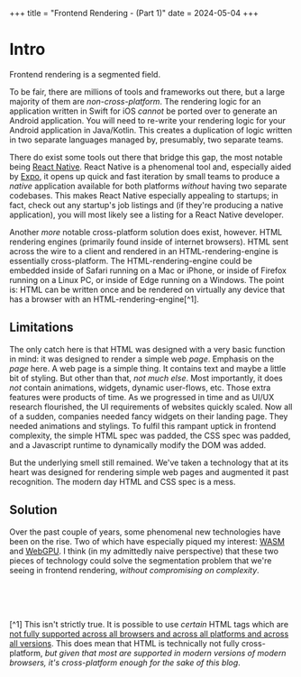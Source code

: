 +++
title = "Frontend Rendering - (Part 1)"
date = 2024-05-04
+++

# Intro

Frontend rendering is a segmented field.

To be fair, there are millions of tools and frameworks out there, but a large majority of them are *non-cross-platform*.
The rendering logic for an application written in Swift for iOS *cannot* be ported over to generate an Android application.
You will need to re-write your rendering logic for your Android application in Java/Kotlin.
This creates a duplication of logic written in two separate languages managed by, presumably, two separate teams.

There do exist some tools out there that bridge this gap, the most notable being [React Native](https://reactnative.dev).
React Native is a phenomenal tool and, especially aided by [Expo](https://expo.dev), it opens up quick and fast iteration by small teams to produce a *native* application available for both platforms *without* having two separate codebases.
This makes React Native especially appealing to startups; in fact, check out any startup's job listings and (if they're producing a native application), you will most likely see a listing for a React Native developer.

Another *more* notable cross-platform solution does exist, however.
HTML rendering engines (primarily found inside of internet browsers).
HTML sent across the wire to a client and rendered in an HTML-rendering-engine is essentially cross-platform.
The HTML-rendering-engine could be embedded inside of Safari running on a Mac or iPhone, or inside of Firefox running on a Linux PC, or inside of Edge running on a Windows.
The point is: HTML can be written once and be rendered on virtually any device that has a browser with an HTML-rendering-engine[^1].

## Limitations

The only catch here is that HTML was designed with a very basic function in mind: it was designed to render a simple web *page*.
Emphasis on the *page* here.
A web page is a simple thing.
It contains text and maybe a little bit of styling.
But other than that, *not much else*.
Most importantly, it does *not* contain animations, widgets, dynamic user-flows, etc.
Those extra features were products of time.
As we progressed in time and as UI/UX research flourished, the UI requirements of websites quickly scaled.
Now all of a sudden, companies needed fancy widgets on their landing page.
They needed animations and stylings.
To fulfil this rampant uptick in frontend complexity, the simple HTML spec was padded, the CSS spec was padded, and a Javascript runtime to dynamically modify the DOM was added.

But the underlying smell still remained.
We've taken a technology that at its heart was designed for rendering simple web pages and augmented it past recognition.
The modern day HTML and CSS spec is a mess.

## Solution

Over the past couple of years, some phenomenal new technologies have been on the rise.
Two of which have especially piqued my interest: [WASM](https://webassembly.org) and [WebGPU](https://www.w3.org/TR/webgpu).
I think (in my admittedly naive perspective) that these two pieces of technology could solve the segmentation problem that we're seeing in frontend rendering, *without compromising on complexity*.

<br>
<br>
<br>

[^1]
This isn't strictly true.
It is possible to use *certain* HTML tags which are [not fully supported across all browsers and across all platforms and across all versions](https://caniuse.com).
This does mean that HTML is technically not fully cross-platform, *but given that most are supported in modern versions of modern browsers, it's cross-platform enough for the sake of this blog*.
